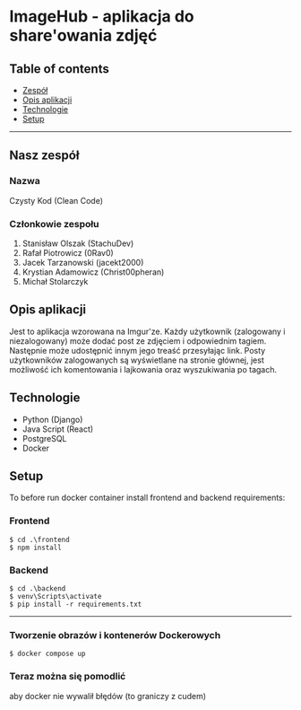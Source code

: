 # ImageHub - aplikacja do share'owania zdjęć

## Table of contents
* [Zespół](#nasz-zespół)
* [Opis aplikacji](#opis-aplikacji)
* [Technologie](#technologie)
* [Setup](#setup)

***

## Nasz zespół
### Nazwa
Czysty Kod (Clean Code)

### Członkowie zespołu
1. Stanisław Olszak (StachuDev)
2. Rafał Piotrowicz (0Rav0)
3. Jacek Tarzanowski (jacekt2000)
4. Krystian Adamowicz (Christ00pheran)
5. Michał Stolarczyk


## Opis aplikacji
Jest to aplikacja wzorowana na Imgur'ze. Każdy użytkownik (zalogowany i niezalogowany) 
może dodać post ze zdjęciem i odpowiednim tagiem. Następnie 
może udostępnić innym jego treaść przesyłając link. Posty użytkowników zalogowanych 
są wyświetlane na stronie głównej, jest możliwość ich komentowania i lajkowania oraz 
wyszukiwania po tagach.
	
## Technologie
* Python (Django)
* Java Script (React)
* PostgreSQL
* Docker
	
## Setup
To before run docker container install frontend and backend requirements:

### Frontend

```
$ cd .\frontend
$ npm install
```

### Backend

```
$ cd .\backend
$ venv\Scripts\activate 
$ pip install -r requirements.txt
```
***
### Tworzenie obrazów i kontenerów Dockerowych

```
$ docker compose up
```
### Teraz można się pomodlić
aby docker nie wywalił błędów (to graniczy z cudem)
